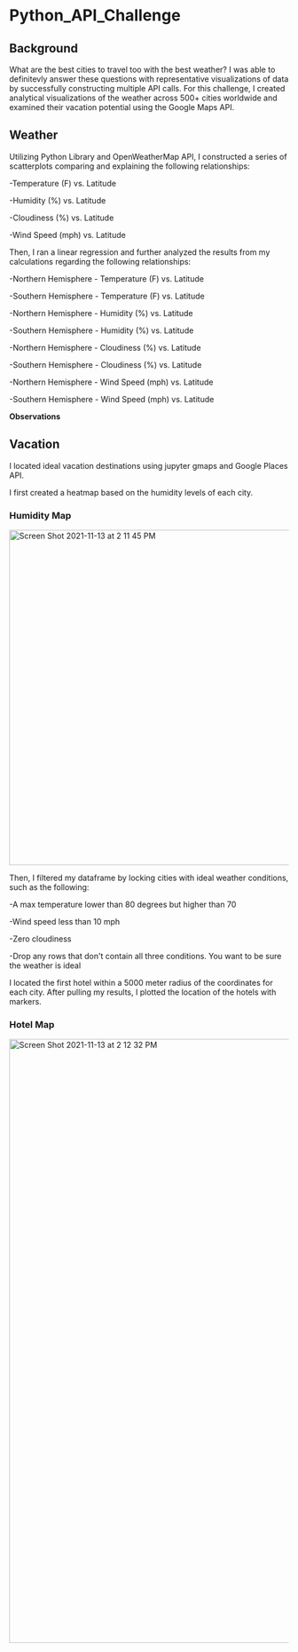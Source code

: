 # Python_API_Challenge

## Background 
What are the best cities to travel too with the best weather? 
I was able to definitevly answer these questions with representative visualizations of data by successfully constructing multiple API calls. For this challenge, I created analytical visualizations of the weather across 500+ cities worldwide and examined their vacation potential using the Google Maps API. 

## Weather
Utilizing Python Library and OpenWeatherMap API, I constructed a series of scatterplots comparing and explaining the following relationships:

-Temperature (F) vs. Latitude

-Humidity (%) vs. Latitude

-Cloudiness (%) vs. Latitude

-Wind Speed (mph) vs. Latitude

Then, I ran a linear regression and further analyzed the results from my calculations regarding the following relationships: 

-Northern Hemisphere - Temperature (F) vs. Latitude

-Southern Hemisphere - Temperature (F) vs. Latitude

-Northern Hemisphere - Humidity (%) vs. Latitude

-Southern Hemisphere - Humidity (%) vs. Latitude

-Northern Hemisphere - Cloudiness (%) vs. Latitude

-Southern Hemisphere - Cloudiness (%) vs. Latitude

-Northern Hemisphere - Wind Speed (mph) vs. Latitude

-Southern Hemisphere - Wind Speed (mph) vs. Latitude

**Observations**

## Vacation
I located ideal vacation destinations using jupyter gmaps and Google Places API. 

I first created a heatmap based on the humidity levels of each city. 
### Humidity Map

<img width="604" alt="Screen Shot 2021-11-13 at 2 11 45 PM" src="https://user-images.githubusercontent.com/86134771/141660542-adf22ffa-dec5-4d68-bf8a-6e954e4b1215.png">

Then, I filtered my dataframe by locking cities with ideal weather conditions, such as the following:

-A max temperature lower than 80 degrees but higher than 70

-Wind speed less than 10 mph

-Zero cloudiness

-Drop any rows that don't contain all three conditions. You want to be sure the weather is ideal

I located the first hotel within a 5000 meter radius of the coordinates for each city. After pulling my results, I plotted the location of the hotels with markers. 

### Hotel Map
<img width="1088" alt="Screen Shot 2021-11-13 at 2 12 32 PM" src="https://user-images.githubusercontent.com/86134771/141660584-56e318cc-e71d-4272-a708-73f9510805fa.png">


